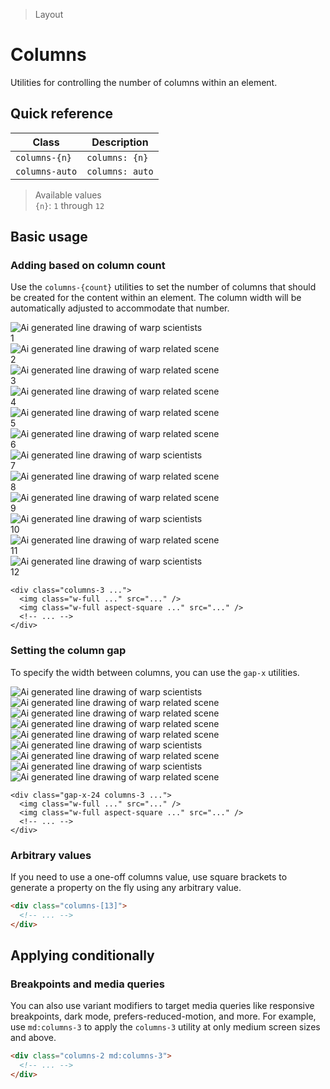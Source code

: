 > Layout

# Columns

Utilities for controlling the number of columns within an element.

## Quick reference

| Class           | Description     |
|-----------------|-----------------|
| `columns-{n}`   | `columns: {n}`  |
| `columns-auto`  | `columns: auto` |

> Available values <br />
> `{n}`: `1` through `12` <br />

## Basic usage

### Adding based on column count
Use the `columns-{count}` utilities to set the number of columns that should be created for the content within an element.
The column width will be automatically adjusted to accommodate that number.

<example-container>
  <div class="columns-3 gap-x-24">
    <div class="ex-bg--striped ex-bg--fuchsia">
      <div class="relative">
        <img class="w-full mb-24" src="/classes/la09.jpg" alt="Ai generated line drawing of warp scientists" />
        <div class="ex-pic-no">1</div>
      </div>
      <div class="relative">
        <div class="aspect-1/1 mb-24">
          <img class="w-full object-cover" src="/classes/la01.jpg" alt="Ai generated line drawing of warp related scene">
        </div>
        <div class="ex-pic-no">2</div>
      </div>
      <div class="relative">
        <img class="w-full mb-24" src="/classes/la02.jpg" alt="Ai generated line drawing of warp related scene">
        <div class="ex-pic-no">3</div>
      </div>
      <div class="relative">
        <img class="w-full mb-24" src="/classes/la06.jpg" alt="Ai generated line drawing of warp related scene">
        <div class="ex-pic-no">4</div>
      </div>
      <div class="relative">
        <div class="aspect-1/1 mb-24">
          <img class="w-full object-cover" src="/classes/la03.jpg" alt="Ai generated line drawing of warp related scene">
        </div>
        <div class="ex-pic-no">5</div>
      </div>
      <div class="relative">
        <img class="w-full mb-24" src="/classes/la04.jpg" alt="Ai generated line drawing of warp related scene">
        <div class="ex-pic-no">6</div>
      </div>
      <div class="relative">
        <img class="w-full mb-24" src="/classes/la11.jpg" alt="Ai generated line drawing of warp scientists">
        <div class="ex-pic-no">7</div>
      </div>
      <div class="relative">
        <img class="w-full mb-24" src="/classes/la05.jpg" alt="Ai generated line drawing of warp related scene">
        <div class="ex-pic-no">8</div>
      </div>
      <div class="relative">
        <img class="w-full mb-24" src="/classes/la07.jpg" alt="Ai generated line drawing of warp related scene">
        <div class="ex-pic-no">9</div>
      </div>
      <div class="relative">
        <img class="w-full mb-24" src="/classes/la10.jpg" alt="Ai generated line drawing of warp scientists">
        <div class="ex-pic-no">10</div>
      </div>
      <div class="relative">
        <img class="w-full mb-24" src="/classes/la08.jpg" alt="Ai generated line drawing of warp related scene">
        <div class="ex-pic-no">11</div>
      </div>
      <div class="relative">
        <div class="aspect-1/1 mb-24">
          <img class="w-full" src="/classes/la12.jpg" alt="Ai generated line drawing of warp scientists">
        </div>
        <div class="ex-pic-no">12</div>
      </div>
    </div>
  </div>
</example-container>

```html{1}
<div class="columns-3 ...">
  <img class="w-full ..." src="..." />
  <img class="w-full aspect-square ..." src="..." />
  <!-- ... -->
</div>
```

### Setting the column gap
To specify the width between columns, you can use the `gap-x` utilities.

<example-container>
  <div class="columns-3 gap-x-24 ex-bg--striped ex-bg--fuchsia">
    <div class="bg-[--vp-c-bg-soft]">
      <img class="w-full mb-24" src="/classes/la09.jpg" alt="Ai generated line drawing of warp scientists">
      <div class="aspect-square object-cover mb-24">
        <img class="w-full" src="/classes/la01.jpg" alt="Ai generated line drawing of warp related scene">
      </div>
      <img class="w-full" src="/classes/la02.jpg" alt="Ai generated line drawing of warp related scene">
    </div>
    <div class="bg-[--vp-c-bg-soft]">
      <div class="aspect-square object-cover mb-24">
        <img class="w-full" src="/classes/la03.jpg" alt="Ai generated line drawing of warp related scene"></div>
      <img class="w-full mb-24" src="/classes/la04.jpg" alt="Ai generated line drawing of warp related scene">
      <img class="w-full" src="/classes/la11.jpg" alt="Ai generated line drawing of warp scientists">
    </div>
    <div class="bg-[--vp-c-bg-soft]">
      <img class="w-full mb-24" src="/classes/la07.jpg" alt="Ai generated line drawing of warp related scene">
      <img class="w-full mb-24" src="/classes/la10.jpg" alt="Ai generated line drawing of warp scientists">
      <div class="aspect-square object-cover">
        <img class="w-full" src="/classes/la08.jpg" alt="Ai generated line drawing of warp related scene">
      </div>
    </div>
  </div>
</example-container>

```html{1}
<div class="gap-x-24 columns-3 ...">
  <img class="w-full ..." src="..." />
  <img class="w-full aspect-square ..." src="..." />
  <!-- ... -->
</div>
```

### Arbitrary values
If you need to use a one-off columns value, use square brackets to generate a property on the fly using any arbitrary value.

```html
<div class="columns-[13]">
  <!-- ... -->
</div>
```

## Applying conditionally

### Breakpoints and media queries
You can also use variant modifiers to target media queries like responsive breakpoints, dark mode, prefers-reduced-motion, and more.
For example, use `md:columns-3` to apply the `columns-3` utility at only medium screen sizes and above.

```html
<div class="columns-2 md:columns-3">
  <!-- ... -->
</div>
```
